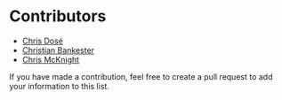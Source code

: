 # Contributors

* [Chris Dosé](https://github.com/doughsay)
* [Christian Bankester](https://github.com/cmbankester)
* [Chris McKnight](https://github.com/cmckni3)

If you have made a contribution, feel free to create a pull request to add your information to this list.
